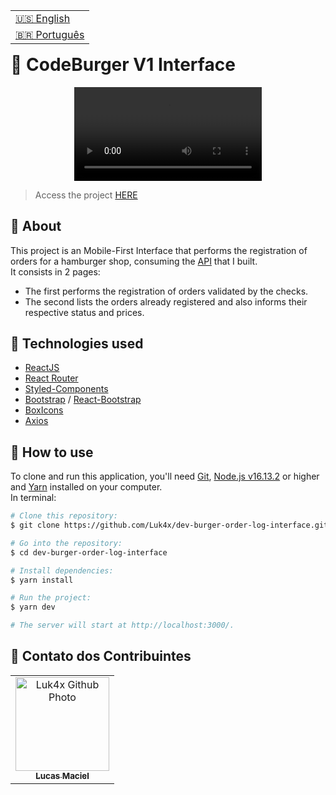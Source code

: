 <table align="right">
  <tr>
    <td>
      <a href="readme-en.md">🇺🇸 English</a>
    </td>
  </tr>
  <tr>
    <td>
      <a href="README.md">🇧🇷 Português</a>
    </td>
  </tr>
</table>
<br>

# 🍔 CodeBurger V1 Interface

<p align="center">
  <video src="https://user-images.githubusercontent.com/86276393/180319426-feca2803-6fe7-4480-a151-6ccf7daafd1f.mp4">
</p>

> Access the project [HERE](https://luk4x-codeburgerv1.netlify.app/) <br>

## 📝 About

This project is an Mobile-First Interface that performs the registration of orders for a hamburger shop, consuming the [API](https://github.com/Luk4x/dev-burger-order-log-API) that I built.<br>
It consists in 2 pages:

-   The first performs the registration of orders validated by the checks.
-   The second lists the orders already registered and also informs their respective status and prices.

## 🚀 Technologies used

-   [ReactJS](https://pt-br.reactjs.org)
-   [React Router](https://reactrouter.com/docs/en/v6/getting-started/overview)
-   [Styled-Components](https://styled-components.com)
-   [Bootstrap](https://getbootstrap.com/) / [React-Bootstrap](https://react-bootstrap.github.io/)
-   [BoxIcons](https://boxicons.com/)
-   [Axios](https://axios-http.com/docs/intro)

## 📖 How to use

To clone and run this application, you'll need [Git](https://git-scm.com/), [Node.js v16.13.2](https://nodejs.org/en/) or higher and [Yarn](https://yarnpkg.com/) installed on your computer.<br>In terminal:

```bash
# Clone this repository:
$ git clone https://github.com/Luk4x/dev-burger-order-log-interface.git

# Go into the repository:
$ cd dev-burger-order-log-interface

# Install dependencies:
$ yarn install

# Run the project:
$ yarn dev

# The server will start at http://localhost:3000/.
```

## 🤝 Contato dos Contribuintes

<table>
  <tr>
    <td align="center">
      <a href="https://www.linkedin.com/in/lucasmacielf/">
        <img src="https://avatars.githubusercontent.com/Luk4x" width="150px;" alt="Luk4x Github Photo"/><br>
        <sub>
          <b>Lucas Maciel</b>
        </sub>
      </a>
    </td>
  </tr>
</table>
